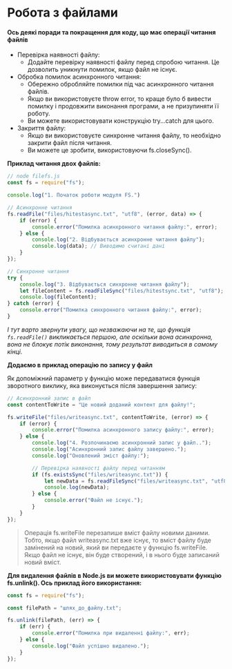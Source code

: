 # Робота з файлами

#### Ось деякі поради та покращення для коду, що має операції читання файлів

+ Перевірка наявності файлу:
    - Додайте перевірку наявності файлу перед спробою читання. Це дозволить уникнути помилок, якщо файл не існує.
+ Обробка помилок асинхронного читання:
    - Обережно обробляйте помилки під час асинхронного читання файлів.
    - Якщо ви використовуєте throw error, то краще було б вивести помилку і продовжити виконання програми, а не призупиняти її роботу.
    - Ви можете використовувати конструкцію try...catch для цього.
+ Закриття файлу:
    - Якщо ви використовуєте синхронне читання файлу, то необхідно закрити файл після читання.
    - Ви можете це зробити, використовуючи fs.closeSync().

**Приклад читання двох файлів:**

```javascript
// node filefs.js
const fs = require("fs");

console.log("1. Початок роботи модуля FS.")

// Асинхронне читання
fs.readFile("files/hitestasync.txt", "utf8", (error, data) => {
    if (error) {
        console.error("Помилка асинхронного читання файлу:", error);
    } else {
        console.log("2. Відбувається асинхронне читання файлу");
        console.log(data); // Виводимо считані дані
    }
});

// Синхронне читання
try {
    console.log("3. Відбувається синхронне читання файлу");
    let fileContent = fs.readFileSync("files/hitestsync.txt", "utf8");
    console.log(fileContent);
} catch (error) {
    console.error("Помилка синхронного читання файлу:", error);
}
```

_І тут варто звернути увагу, що незважаючи на те, що функція ``fs.readFile()`` викликається першою, але оскільки вона асинхронна, вона не блокує потік виконання, тому результат виводиться в самому кінці._

**Додаємо в приклад операцію по запису у файл**

Як допоміжний параметр у функцію може передаватися функція зворотного виклику, яка виконується після завершення запису:

```javascript
// Асинхронний запис в файл
const contentToWrite = "Це новий доданий контент для файлу!";

fs.writeFile("files/writeasync.txt", contentToWrite, (error) => {
    if (error) {
        console.error("Помилка асинхронного запису файлу:", error);
    } else {
		console.log("4. Розпочинаємо асинхронний запис у файл..");
        console.log("Асинхронний запис файлу завершено.");
        console.log("Оновлений зміст файлу:");

        // Перевірка наявності файлу перед читанням
        if (fs.existsSync("files/writeasync.txt")) {
            let newData = fs.readFileSync("files/writeasync.txt", "utf8");
            console.log(newData);
        } else {
            console.error("Файл не існує.");
        }
    }
});
```

> Операція fs.writeFile перезапише вміст файлу новими даними. Тобто, якщо файл writeasync.txt вже існує, то вміст файлу буде замінений на новий, який ви передаєте у функцію fs.writeFile. Якщо файл не існує, він буде створений, і в нього буде записаний новий вміст.


**Для видалення файлів в Node.js ви можете використовувати функцію fs.unlink(). Ось приклад його використання:**

```javascript
const fs = require("fs");

const filePath = "шлях_до_файлу.txt";

fs.unlink(filePath, (err) => {
    if (err) {
        console.error("Помилка при видаленні файлу:", err);
    } else {
        console.log("Файл успішно видалено.");
    }
});
```




